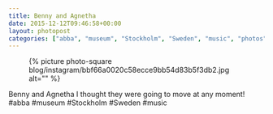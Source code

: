 ```yaml
---
title: Benny and Agnetha
date: 2015-12-12T09:46:58+00:00
layout: photopost
categories: ["abba", "museum", "Stockholm", "Sweden", "music", "photos", "instagram"]
---
```


<figure class="photo photo--square">
  {% picture photo-square blog/instagram/bbf66a0020c58ecce9bb54d83b5f3db2.jpg alt="" %}
</figure>

Benny and Agnetha
I thought they were going to move at any moment!
#abba #museum #Stockholm #Sweden #music
